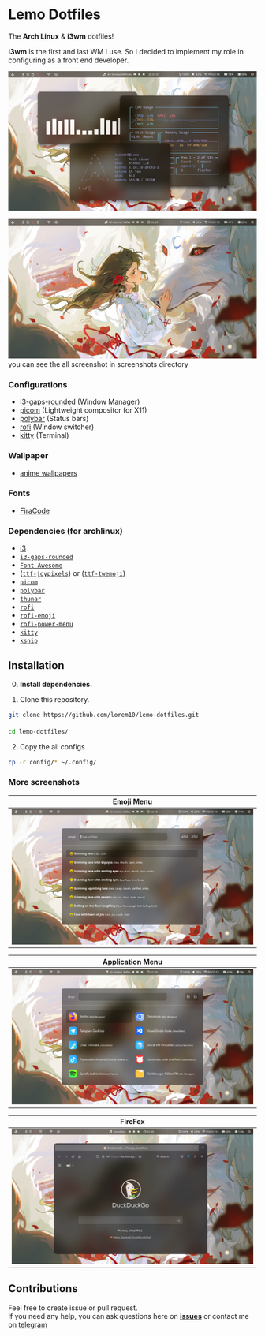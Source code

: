 # Lemo Dotfiles

The **Arch Linux** & **i3wm** dotfiles!

**i3wm** is the first and last WM I use. So I decided to implement my role in configuring as a front end developer.

![screenshot](https://github.com/lorem10/lemo-dotfiles/blob/main/screenshots/1.png?raw=true)

![screenshot](https://github.com/lorem10/lemo-dotfiles/blob/main/screenshots/2.png?raw=true)
you can see the all screenshot in screenshots directory

### Configurations

- [i3-gaps-rounded](https://github.com/lorem10/lemo-dotfiles/tree/main/config/i3) (Window Manager)
- [picom](https://github.com/lorem10/lemo-dotfiles/tree/main/config/picom) (Lightweight compositor for X11)
- [polybar](https://github.com/lorem10/lemo-dotfiles/tree/main/config/polybar) (Status bars)
- [rofi](https://github.com/lorem10/lemo-dotfiles/tree/main/config/rofi) (Window switcher)
- [kitty](https://github.com/lorem10/lemo-dotfiles/tree/main/config/kitty) (Terminal)

### Wallpaper

- [anime wallpapers](https://github.com/lorem10/lemo-dotfiles/tree/main/config/i3)

### Fonts

- [FiraCode](https://github.com/lorem10/lemo-dotfiles/tree/main/fonts)

### Dependencies (for archlinux)

- [i3](https://wiki.archlinux.org/title/i3#Installation)
- [`i3-gaps-rounded`](https://aur.archlinux.org/packages/i3-gaps-rounded-git)
- [`Font Awesome`](https://archlinux.org/packages/community/any/ttf-font-awesome/)
- ([`ttf-joypixels`](https://archlinux.org/packages/?name=ttf-joypixels)) or ([`ttf-twemoji`](https://aur.archlinux.org/packages/ttf-twemoji/))
- [`picom`](https://archlinux.org/packages/?name=picom)
- [`polybar`](https://archlinux.org/packages/?name=polybar)
- [`thunar`](https://archlinux.org/packages/?name=thunar)
- [`rofi`](https://archlinux.org/packages/?name=rofi)
- [`rofi-emoji`](https://github.com/Mange/rofi-emoji#installation)
- [`rofi-power-menu`](https://github.com/jluttine/rofi-power-menu#install)
- [`kitty`](https://archlinux.org/packages/?name=kitty)
- [`ksnip`](https://archlinux.org/packages/community/x86_64/ksnip/)

## Installation

0. **Install dependencies.**

1. Clone this repository.

```sh
git clone https://github.com/lorem10/lemo-dotfiles.git

cd lemo-dotfiles/
```

2. Copy the all configs

```sh
cp -r config/* ~/.config/
```

### More screenshots

| Emoji Menu                                                                                            |
| ----------------------------------------------------------------------------------------------------- |
| ![Screenshot](https://github.com/lorem10/lemo-dotfiles/blob/main/screenshots/rofi-emoji.png?raw=true) |

| Application Menu                                                                                         |
| -------------------------------------------------------------------------------------------------------- |
| ![Screenshot](https://github.com/lorem10/lemo-dotfiles/blob/main/screenshots/rofi-launcher.png?raw=true) |

| FireFox                                                                                            |
| -------------------------------------------------------------------------------------------------- |
| ![Screenshot](https://github.com/lorem10/lemo-dotfiles/blob/main/screenshots/firefox.png?raw=true) |

## Contributions

Feel free to create issue or pull request.  
If you need any help, you can ask questions here on **[issues](https://github.com/lorem10/lemo-dotfiles/issues/new)** or contact me on [telegram](https://t.me/lorem10)
